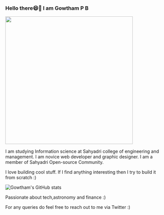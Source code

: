 ### Hello there😄👋 I am Gowtham P B
<div></div><div><img src="https://www.bing.com/th/id/OGC.3ccff8c4b2443d93811eac9b2fd56f11?pid=1.7&rurl=https%3a%2f%2fmedia.giphy.com%2fmedia%2fzjMzwz24dr368%2fgiphy.gif&ehk=PTTrBX3t6IJUwwSv2s4KJfji%2ff3a4Qrtmxyh3O7oxkY%3d" width="400px"></div>

<!--
**Gowtham-P-B/Gowtham-P-B** is a ✨ _special_ ✨ repository because its `README.md` (this file) appears on your GitHub profile.-->
I am studying Information science at Sahyadri college of engineering and management. I am novice web developer and graphic designer. I am a member of Sahyadri Open-source Community.

I love building cool stuff.
If I find anything interesting then I try to build it from scratch :)

![Gowtham's GitHub stats](https://github-readme-stats.vercel.app/api?username=GowthamPB&show_icons=true&theme=radical)

Passionate about tech,astronomy and finance :)

For any queries do feel free to reach out to me via Twitter :)

